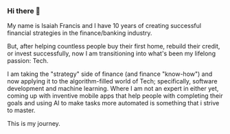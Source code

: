 ### Hi there 👋

<!--
**isaiah6729/isaiah6729** is a ✨ _special_ ✨ repository because its `README.md` (this file) appears on your GitHub profile.

Here are some ideas to get you started:

- 🔭 I’m currently working on ...
- 🌱 I’m currently learning ...
- 👯 I’m looking to collaborate on ...
- 🤔 I’m looking for help with ...
- 💬 Ask me about ...
- 📫 How to reach me: ...
- 😄 Pronouns: ...
- ⚡ Fun fact: ...
-->

My name is Isaiah Francis and I have 10 years of creating successful financial strategies in the finance/banking industry. 

But, after helping countless people buy their first home, rebuild their credit, or invest successfully, now I am transitioning into what's been my lifelong passion: Tech.

I am taking the "strategy" side of finance (and finance "know-how") and now applying it to the algorithm-filled world of Tech; specifically, software development and machine learning.
Where I am not an expert in either yet, coming up with inventive mobile apps that help people with completing their goals and using AI to make tasks more automated is something
that i strive to master. 

This is my journey.
